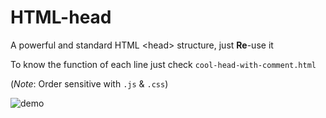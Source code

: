 HTML-head
=========

A powerful and standard HTML \<head\> structure, just **Re**-use it

To know the function of each line just check `cool-head-with-comment.html`

(*Note*: Order sensitive with `.js` & `.css`)

![demo]()